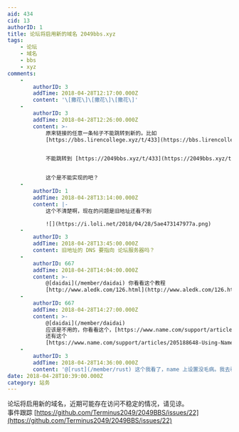 ```yaml
---
aid: 434
cid: 13
authorID: 1
title: 论坛将启用新的域名 2049bbs.xyz
tags:
    - 论坛
    - 域名
    - bbs
    - xyz
comments:
    -
        authorID: 3
        addTime: 2018-04-28T12:17:00.000Z
        content: '\[撒花\]\[撒花\]\[撒花\]'
    -
        authorID: 3
        addTime: 2018-04-28T12:26:00.000Z
        content: >-
            原来链接的任意一条帖子不能跳转到新的。比如
            [https://bbs.lirencollege.xyz/t/433](https://bbs.lirencollege.xyz/t/433)


            不能跳转到 [https://2049bbs.xyz/t/433](https://2049bbs.xyz/t/433)


            这个是不能实现的吧？
    -
        authorID: 1
        addTime: 2018-04-28T13:14:00.000Z
        content: |-
            这个不清楚啊，现在的问题是旧地址还看不到

            ![](https://i.loli.net/2018/04/28/5ae473147977a.png)
    -
        authorID: 3
        addTime: 2018-04-28T13:45:00.000Z
        content: 旧地址的 DNS 要指向 论坛服务器吗？
    -
        authorID: 667
        addTime: 2018-04-28T14:04:00.000Z
        content: >-
            @[daidai](/member/daidai) 你看看这个教程
            [http://www.aledk.com/126.html](http://www.aledk.com/126.html)
    -
        authorID: 667
        addTime: 2018-04-28T14:27:00.000Z
        content: >-
            @[daidai](/member/daidai)
            应该是不用的，你看看这个，[https://www.name.com/support/articles/205188658-Adding-URL-forwarding](https://www.name.com/support/articles/205188658-Adding-URL-forwarding)
            还有这个
            [https://www.name.com/support/articles/205188648-Using-Name-coms-default-nameservers?keyword=namecom%20nameservers](https://www.name.com/support/articles/205188648-Using-Name-coms-default-nameservers?keyword=namecom%20nameservers)
    -
        authorID: 3
        addTime: 2018-04-28T14:36:00.000Z
        content: '@[rust](/member/rust) 这个我看了，name 上设置没毛病。我去看一下 Cloufflare 上面。。。'
date: 2018-04-28T10:39:00.000Z
category: 站务
---
```


论坛将启用新的域名，近期可能存在访问不稳定的情况，请见谅。  
事件跟踪 [https://github.com/Terminus2049/2049BBS/issues/22](https://github.com/Terminus2049/2049BBS/issues/22)
